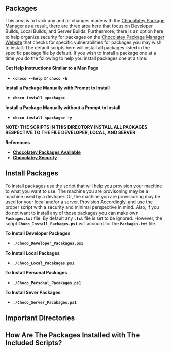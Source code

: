 ## Packages
This area is to track any and all changes made with the [Chocolatey Package Manager](https://chocolatey.org/) as a result, there are three area here that focus on Developer Builds, Local Builds, and Server Builds. 
Furthermore, there is an option here to help organize security for packages on the [Chocolatey Package Manager Website](https://chocolatey.org/docs/security) that checks for specific vulnerabilities for packages you may wish to install. 
The default scripts here will install all packages listed in the specific package file by default. 
If you wish to install a package one at a time you do the following to help you install packages one at a time:

**Get Help Instructions Similar to a Man Page**
- **`<choco --help`** or **`choco -h`**

**Install a Package Manually with Prompt to Install**
- **`choco install <package>`**

**Install a Package Manually without a Prompt to Install**
- **`choco install <package> -y`**

**NOTE: THE SCRIPTS IN THIS DIRECTORY INSTALL ALL PACKAGES RESPECTIVE TO THE FILE DEVELOPER, LOCAL, AND SERVER**

**References**
- **[Chocolatey Packages Available](https://chocolatey.org/packages)**
- **[Chocolatey Security](https://chocolatey.org/docs/security)**

## Install Packages
To install packages use the script that will help you provision your machine to what you want to use.
The machine you are provisoning may be a machine used by a devloper. 
Or, the machine you are provisioning may be used for your local and/or a server. 
Provision Accordingly, and use the proper script with a security and minimal perspective in mind. 
Also, if you do not want to install any of those packages you can make own **`Packages.txt`** file.
By default any **`.txt`** file is set to be ignored.
However, the script **`Choco_Install_Packages.ps1`** will account for the **`Packages.txt`** file. 

**To Install Developer Packages**
- **`./Choco_Developer_Pacakages.ps1`**

**To Install Local Packages**
- **`./Choco_Local_Pacakages.ps1`**

**To Install Personal Packages**
- **`./Choco_Personal_Pacakages.ps1`**

**To Install Sever Packages**
- **`./Choco_Server_Pacakages.ps1`**

## Important Directories 

## How Are The Packages Installed with The Included Scripts?
